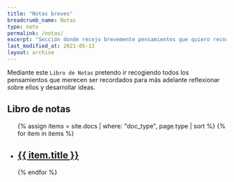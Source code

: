 ```yaml
---
title: "Notas breves"
breadcrumb_name: Notas
type: note
permalink: /notas/
excerpt: "Sección donde recojo brevemente pensamientos que quiero recordar para más adelante desarrollarlos en un artículo."
last_modified_at: 2021-05-13
layout: archive
---
```


Mediante este `Libro de Notas` pretendo ir recogiendo todos los pensamientos que merecen ser recordados para más adelante reflexionar sobre ellos y desarrollar ideas. 

## Libro de notas
<ul>
  {% assign items = site.docs | where: "doc_type", page.type | sort %}
  {% for item in items %}
    <li>
      <h2><a href="{{ item.url }}">
      		{{ item.title }}
      	  </a>
      </h2>
    </li>
  {% endfor %}
</ul>